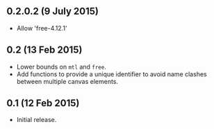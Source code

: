0.2.0.2 (9 July 2015)
---------------------

- Allow 'free-4.12.1'

0.2 (13 Feb 2015)
-----------------

- Lower bounds on `mtl` and `free`.
- Add functions to provide a unique identifier to avoid name
  clashes between multiple canvas elements.

0.1 (12 Feb 2015)
-----------------

- Initial release.
